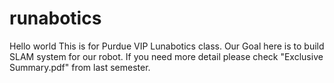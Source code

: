 # runabotics

Hello world
This is for Purdue VIP Lunabotics class.
Our Goal here is to build SLAM system for our robot.
If you need more detail please check "Exclusive Summary.pdf" from last semester.
